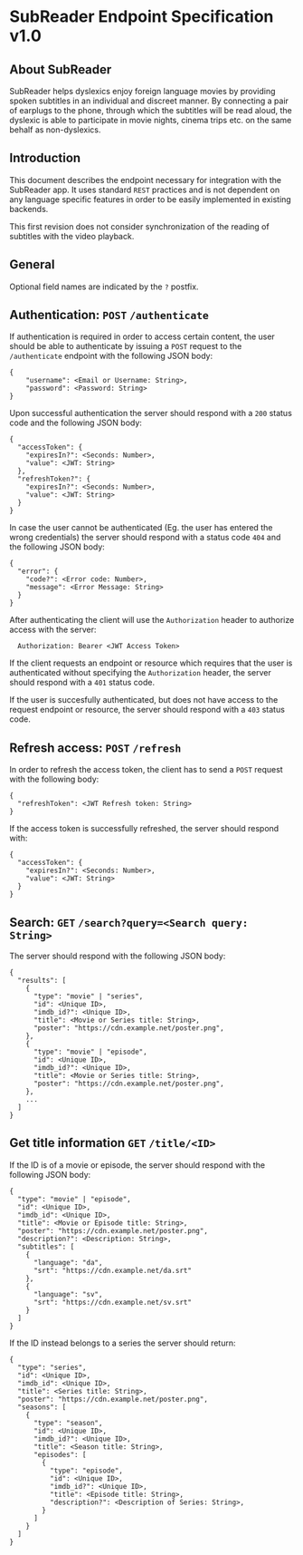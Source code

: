 # SubReader Endpoint Specification v1.0

## About SubReader

SubReader helps dyslexics enjoy foreign language movies by providing spoken subtitles in an individual and discreet manner. By connecting a pair of earplugs to the phone, through which the subtitles will be read aloud, the dyslexic is able to participate in movie nights, cinema trips etc. on the same behalf as non-dyslexics.

## Introduction

This document describes the endpoint necessary for integration with the SubReader app. It uses standard `REST` practices and is not dependent on any language specific features in order to be easily implemented in existing backends.

This first revision does not consider synchronization of the reading of subtitles with the video playback.

## General

Optional field names are indicated by the `?` postfix.

## Authentication: `POST` `/authenticate`

If authentication is required in order to access certain content, the user should be able to authenticate by issuing a `POST` request to the `/authenticate` endpoint with the following JSON body:

```
{
	"username": <Email or Username: String>,
	"password": <Password: String>
}
```

Upon successful authentication the server should respond with a `200` status code and the following JSON body:

```
{
  "accessToken": {
    "expiresIn?": <Seconds: Number>,
    "value": <JWT: String>
  },
  "refreshToken?": {
    "expiresIn?": <Seconds: Number>,
    "value": <JWT: String>
  }
}
```

In case the user cannot be authenticated (Eg. the user has entered the wrong credentials) the server should respond with a status code `404` and the following JSON body:

```
{
  "error": {
    "code?": <Error code: Number>,
    "message": <Error Message: String>
  }
}
```

After authenticating the client will use the `Authorization` header to authorize access with the server:

```http
  Authorization: Bearer <JWT Access Token>
```

If the client requests an endpoint or resource which requires that the user is authenticated without specifying the `Authorization` header, the server should respond with a `401` status code.

If the user is succesfully authenticated, but does not have access to the request endpoint or resource, the server should respond with a `403` status code.

## Refresh access: `POST` `/refresh`

In order to refresh the access token, the client has to send a `POST` request with the following body:

```
{
  "refreshToken": <JWT Refresh token: String>
}
```

If the access token is successfully refreshed, the server should respond with:

```
{
  "accessToken": {
    "expiresIn?": <Seconds: Number>,
    "value": <JWT: String>
  }
}
```

## Search: `GET` `/search?query=<Search query: String>`

The server should respond with the following JSON body:

```
{
  "results": [
    {
      "type": "movie" | "series",
      "id": <Unique ID>,
      "imdb_id?": <Unique ID>,
      "title": <Movie or Series title: String>,
      "poster": "https://cdn.example.net/poster.png",
    },
    {
      "type": "movie" | "episode",
      "id": <Unique ID>,
      "imdb_id?": <Unique ID>,
      "title": <Movie or Series title: String>,
      "poster": "https://cdn.example.net/poster.png",
    },
    ...
  ]
}
```

## Get title information `GET` `/title/<ID>`

If the ID is of a movie or episode, the server should respond with the following JSON body:

```
{
  "type": "movie" | "episode",
  "id": <Unique ID>,
  "imdb_id": <Unique ID>,
  "title": <Movie or Episode title: String>,
  "poster": "https://cdn.example.net/poster.png",
  "description?": <Description: String>,
  "subtitles": [
    {
      "language": "da",
      "srt": "https://cdn.example.net/da.srt"
    },
    {
      "language": "sv",
      "srt": "https://cdn.example.net/sv.srt"
    }
  ]
}
```

If the ID instead belongs to a series the server should return:

```
{
  "type": "series",
  "id": <Unique ID>,
  "imdb_id": <Unique ID>,
  "title": <Series title: String>,
  "poster": "https://cdn.example.net/poster.png",
  "seasons": [
    {
      "type": "season",
      "id": <Unique ID>,
      "imdb_id?": <Unique ID>,
      "title": <Season title: String>,
      "episodes": [
        {
          "type": "episode",
          "id": <Unique ID>,
          "imdb_id?": <Unique ID>,
          "title": <Episode title: String>,
          "description?": <Description of Series: String>,
        }
      ]
    }
  ]
}
```
